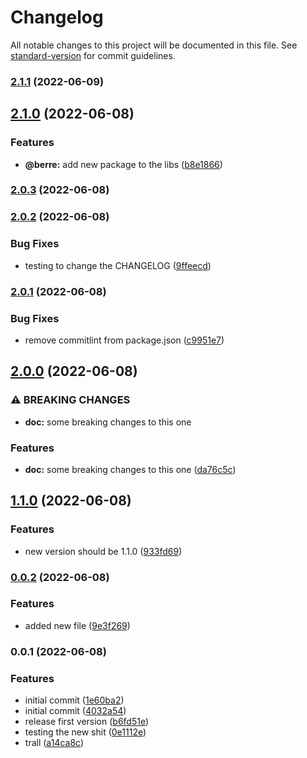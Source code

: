 # Changelog

All notable changes to this project will be documented in this file. See [standard-version](https://github.com/conventional-changelog/standard-version) for commit guidelines.

### [2.1.1](https://github.com/beeera/conventional/compare/v2.1.0...v2.1.1) (2022-06-09)

## [2.1.0](https://github.com/beeera/conventional/compare/v2.0.3...v2.1.0) (2022-06-08)


### Features

* **@berre:** add new package to the libs ([b8e1866](https://github.com/beeera/conventional/commit/b8e18662d9a4b4c7681807e00b15e66219d7e439))

### [2.0.3](https://github.com/beeera/conventional/compare/v2.0.2...v2.0.3) (2022-06-08)

### [2.0.2](https://github.com/beeera/conventional/compare/v2.0.1...v2.0.2) (2022-06-08)


### Bug Fixes

* testing to change the CHANGELOG ([9ffeecd](https://github.com/beeera/conventional/commit/9ffeecd2b670cc06def4a6ad531e4ea423bf5165))

### [2.0.1](https://github.com/beeera/conventional/compare/v2.0.0...v2.0.1) (2022-06-08)


### Bug Fixes

* remove commitlint from package.json ([c9951e7](https://github.com/beeera/conventional/commit/c9951e7ce6ed386bc8a76440d9ad31a680744186))

## [2.0.0](https://github.com/beeera/conventional/compare/v1.1.0...v2.0.0) (2022-06-08)


### ⚠ BREAKING CHANGES

* **doc:** some breaking changes to this one

### Features

* **doc:** some breaking changes to this one ([da76c5c](https://github.com/beeera/conventional/commit/da76c5ce7b0a4c3f816386c2af3bbbd7f482af3b))

## [1.1.0](https://github.com/beeera/conventional/compare/v0.0.2...v1.1.0) (2022-06-08)


### Features

* new version should be 1.1.0 ([933fd69](https://github.com/beeera/conventional/commit/933fd6919c3ee817443eb4bc82f833540bd253e8))

### [0.0.2](https://github.com/beeera/conventional/compare/v0.0.1...v0.0.2) (2022-06-08)


### Features

* added new file ([9e3f269](https://github.com/beeera/conventional/commit/9e3f269d1e7932236ce56e04365b1491a9d413f7))

### 0.0.1 (2022-06-08)


### Features

* initial commit ([1e60ba2](https://github.com/beeera/conventional/commit/1e60ba252c93d2dc2b8c530570aef88a8f39c4bc))
* initial commit ([4032a54](https://github.com/beeera/conventional/commit/4032a540ee1272f281f373b20bc8ae95f3c209ce))
* release first version ([b6fd51e](https://github.com/beeera/conventional/commit/b6fd51e46bd49b10400bf61e87a77cf76ccc7a03))
* testing the new shit ([0e1112e](https://github.com/beeera/conventional/commit/0e1112e82ccdae8de2622ba09bfc2ca577062aa9))
* trall ([a14ca8c](https://github.com/beeera/conventional/commit/a14ca8c12bfd15c3cbcc8991ac4d2809f33dfe06))

